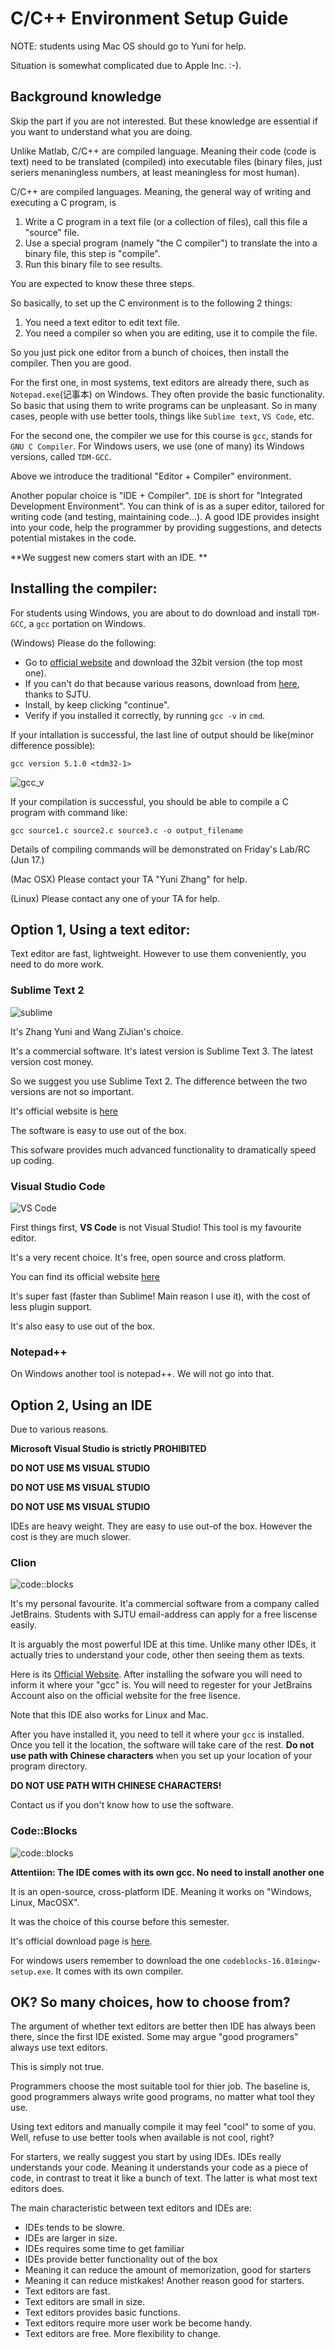# C/C++ Environment Setup Guide

NOTE: students using Mac OS should go to Yuni for help.

Situation is somewhat complicated due to Apple Inc. :-).

## Background knowledge

Skip the part if you are not interested. 
But these knowledge are essential if you want to understand what you are doing.

Unlike Matlab, C/C++ are compiled language. Meaning their code (code is text) need to be translated (compiled)
into executable files (binary files, just seriers menaningless numbers, at least meaningless for most human).

C/C++ are compiled languages. Meaning, the general way of writing and executing a C program, is

1. Write a C program in a text file (or a collection of files), call this file a "source" file.
2. Use a special program (namely "the C compiler") to translate the into a binary file, this step is "compile".
3. Run this binary file to see results.

You are expected to know these three steps. 

So basically, to set up the C environment is to the following 2 things:

1. You need a text editor to edit text file. 
2. You need a compiler so when you are editing, use it to compile the file.

So you just pick one editor from a bunch of choices, then install the compiler. Then you are good.

For the first one, in most systems, text editors are already there, such as `Notepad.exe`(记事本) on Windows.
They often provide the basic functionality. So basic that using them to write programs can be unpleasant. So
in many cases, people with use better tools, things like `Sublime text`, `VS Code`, etc.

For the second one, the compiler we use for this course is `gcc`, stands for `GNU C Compiler`. For Windows 
users, we use (one of many) its Windows versions, called `TDM-GCC`.

Above we introduce the traditional "Editor + Compiler" environment.

 Another popular choice is "IDE + Compiler". `IDE` is short for "Integrated Development Environment".
 You can think of is as a super editor, tailored for writing code (and testing, maintaining code...).
 A good IDE provides insight into your code, help the programmer by providing suggestions,
and detects potential mistakes in the code. 

**We suggest new comers start with an IDE. **

## Installing the compiler:

For students using Windows, you are about to do download and install `TDM-GCC`, a `gcc` portation on Windows.

(Windows) Please do the following: 

* Go to [official website](http://tdm-gcc.tdragon.net/download) and download the 32bit version (the top most one).
* If you can't do that because various reasons, download from [here](http://jcube.sjtu.edu.cn/f/34295/tdm-gcc-5.1.0-3.exe), thanks to SJTU.
* Install, by keep clicking "continue".
* Verify if you installed it correctly, by running `gcc -v` in `cmd`.

If your intallation is successful, the last line of output should be like(minor difference possible):
```
gcc version 5.1.0 <tdm32-1>

```
![gcc_v](gcc.png)

If your compilation is successful, you should be able to compile a C program with command like:

```
gcc source1.c source2.c source3.c -o output_filename
```

Details of compiling commands will be demonstrated on Friday's Lab/RC (Jun 17.)

(Mac OSX) Please contact your TA "Yuni Zhang" for help. 

(Linux) Please contact any one of your TA for help.

## Option 1, Using a text editor:
Text editor are fast, lightweight. However to use them conveniently, you need to do more work.

### Sublime Text 2
![sublime](sublime.png)

It's Zhang Yuni and Wang ZiJian's choice. 

It's a commercial software. It's latest version is Sublime Text 3. The latest version cost money.

So we suggest you use Sublime Text 2. The difference between the two versions are not so important.

It's official website is [here](https://www.sublimetext.com/)

The software is easy to use out of the box. 

This sofware provides much advanced functionality to dramatically speed up coding.

### Visual Studio Code
![VS Code](vscode.png)

First things first, **VS Code** is not Visual Studio! This tool is my favourite editor.
 
It's a very recent choice. It's free, open source and cross platform.

You can find its official website [here](https://code.visualstudio.com/)

It's super fast (faster than Sublime! Main reason I use it), with the cost of less plugin support.

It's also easy to use out of the box.

### Notepad++ 

On Windows another tool is notepad++. We will not go into that. 

## Option 2, Using an IDE

Due to various reasons.

 **Microsoft Visual Studio is strictly PROHIBITED**

**DO NOT USE MS VISUAL STUDIO**

**DO NOT USE MS VISUAL STUDIO**

**DO NOT USE MS VISUAL STUDIO**

IDEs are heavy weight. They are easy to use out-of the box. However the cost is they are much slower.

### Clion
![code::blocks](clion.png)

It's my personal favourite. It'a commercial software from a company called JetBrains.
 Students with SJTU email-address can apply for a free liscense easily.

It is arguably the most powerful IDE at this time. Unlike many other IDEs, it actually tries to understand
your code, other then seeing them as texts. 

Here is its [Official Website](https://www.jetbrains.com/clion/). 
After installing the sofware you will need to inform it where your "gcc" is.
You will need to regester for your JetBrains Account also on the official website for the free lisence.

Note that this IDE also works for Linux and Mac.

After you have installed it, you need to tell it where your `gcc` is installed. Once you tell it the location,
the software will take care of the rest. **Do not use path with Chinese characters** when you set up your
location of your program directory. 

**DO NOT USE PATH WITH CHINESE CHARACTERS!**

Contact us if you don't know how to use the software.

### Code::Blocks
![code::blocks](cb.png)

**Attentiion: The IDE comes with its own gcc. No need to install another one**

It is an open-source, cross-platform IDE. Meaning it works on "Windows, Linux, MacOSX".

It was the choice of this course before this semester. 

It's official download page is [here](http://www.codeblocks.org/downloads/26). 

For windows users remember to download the one `codeblocks-16.01mingw-setup.exe`. 
It comes with its own compiler.

## OK? So many choices, how to choose from?

The argument of whether text editors are better then IDE has always been there, 
since the first IDE existed. Some may argue "good programers" always use text editors. 

This is simply not true.

Programmers choose the most suitable tool for thier job. The baseline is, good programmers 
always write good programs, no matter what tool they use.

Using text editors and manually compile it may feel "cool" to some of you. Well, refuse to use better
tools when available is not cool, right?

For starters, we really suggest you start by using IDEs. IDEs really understands your code. Meaning it understands
your code as a piece of code, in contrast to treat it like a bunch of text. The latter is what most text editors does.

The main characteristic between text editors and IDEs are:
* IDEs tends to be slowre.
* IDEs are larger in size.
* IDEs requires some time to get familiar
* IDEs provide better functionality out of the box
 * Meaning it can reduce the amount of memorization, good for starters
 * Meaning it can reduce mistkakes! Another reason good for starters.
* Text editors are fast.
* Text editors are small in size.
* Text editors provides basic functions.
* Text editors require more user work be become handy.
* Text editors are free. More flexibility to change.
